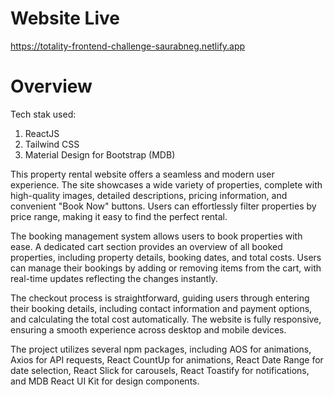 # Website Live
https://totality-frontend-challenge-saurabneg.netlify.app

# Overview
Tech stak used:
1. ReactJS
2. Tailwind CSS
3. Material Design for Bootstrap (MDB)

This property rental website offers a seamless and modern user experience. The site showcases a wide variety of properties, complete with high-quality images, detailed descriptions, pricing information, and convenient "Book Now" buttons. Users can effortlessly filter properties by price range, making it easy to find the perfect rental.

The booking management system allows users to book properties with ease. A dedicated cart section provides an overview of all booked properties, including property details, booking dates, and total costs. Users can manage their bookings by adding or removing items from the cart, with real-time updates reflecting the changes instantly.

The checkout process is straightforward, guiding users through entering their booking details, including contact information and payment options, and calculating the total cost automatically. The website is fully responsive, ensuring a smooth experience across desktop and mobile devices.

The project utilizes several npm packages, including AOS for animations, Axios for API requests, React CountUp for animations, React Date Range for date selection, React Slick for carousels, React Toastify for notifications, and MDB React UI Kit for design components.
